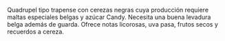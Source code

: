﻿---
id: 64
layout: birra
nombre: Malalts de Malta
tipo:  Quadrupel
ibu: 15
ebc:
maltas: 
lupulos: 
levaduras: 
formato: Botella 33cl
volumen:  11.5 %
alergenos: 
origen: España
pvp: 3.00
imagen: https://labodegadellupulo.s3.eu-west-3.amazonaws.com/images/birras/malaltsdemalta.jpg
categoria: [Estilo_Belga]

---
Quadrupel tipo trapense con cerezas negras cuya producción requiere maltas especiales belgas y azúcar Candy. Necesita una buena levadura belga además de guarda. Ofrece notas licorosas, uva pasa, frutos secos y recuerdos a cereza.
